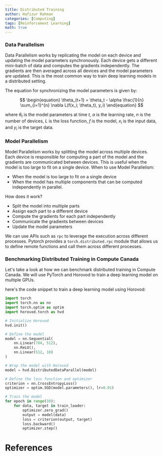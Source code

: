 ```yaml
---
title: Distributed Training
author: Hafizur Rahman
categories: [Computing]
tags: [Reinforcement Learning]
math: true
---
```



### Data Parallelism
Data Parallelism works by replicating the model on each device and updating the model parameters synchronously. Each device gets a different mini-batch of data and computes the gradients independently. The gradients are then averaged across all devices and the model parameters are updated. This is the most common way to train deep learning models in a distributed setting.

The equation for synchronizing the model parameters is given by:

$$
\begin{equation}
\theta_{t+1} = \theta_t - \alpha \frac{1}{n} \sum_{i=1}^{n} \nabla L(f(x_i; \theta_t), y_i)
\end{equation}
$$

where $\theta_t$ is the model parameters at time $t$, $\alpha$ is the learning rate, $n$ is the number of devices, $L$ is the loss function, $f$ is the model, $x_i$ is the input data, and $y_i$ is the target data.

### Model Parallelism

Model Parallelism works by splitting the model across multiple devices. Each device is responsible for computing a part of the model and the gradients are communicated between devices. This is useful when the model is too large to fit on a single device.
When to use Model Parallelism:
- When the model is too large to fit on a single device
- When the model has multiple components that can be computed independently in parallel.

How does it work?
- Split the model into multiple parts
- Assign each part to a different device
- Compute the gradients for each part independently
- Communicate the gradients between devices
- Update the model parameters

We can use APIs such as `rpc` to leverage the execution across different processes. Pytorch provides a `torch.distributed.rpc` module that allows us to define remote functions and call them across different processes.


### Benchmarking Distributed Training in Compute Canada

Let's take a look at how we can benchmark distributed training in Compute Canada. We will use PyTorch and Horovod to train a deep learning model on multiple GPUs.

here's the code snippet to train a deep learning model using Horovod:

```python
import torch
import torch.nn as nn
import torch.optim as optim
import horovod.torch as hvd

# Initialize Horovod
hvd.init()

# Define the model
model = nn.Sequential(
	nn.Linear(784, 512),
	nn.ReLU(),
	nn.Linear(512, 10)
)

# Wrap the model with Horovod
model = hvd.DistributedDataParallel(model)

# Define the loss function and optimizer
criterion = nn.CrossEntropyLoss()
optimizer = optim.SGD(model.parameters(), lr=0.01)

# Train the model
for epoch in range(10):
	for data, target in train_loader:
		optimizer.zero_grad()
		output = model(data)
		loss = criterion(output, target)
		loss.backward()
		optimizer.step()
```

# References

